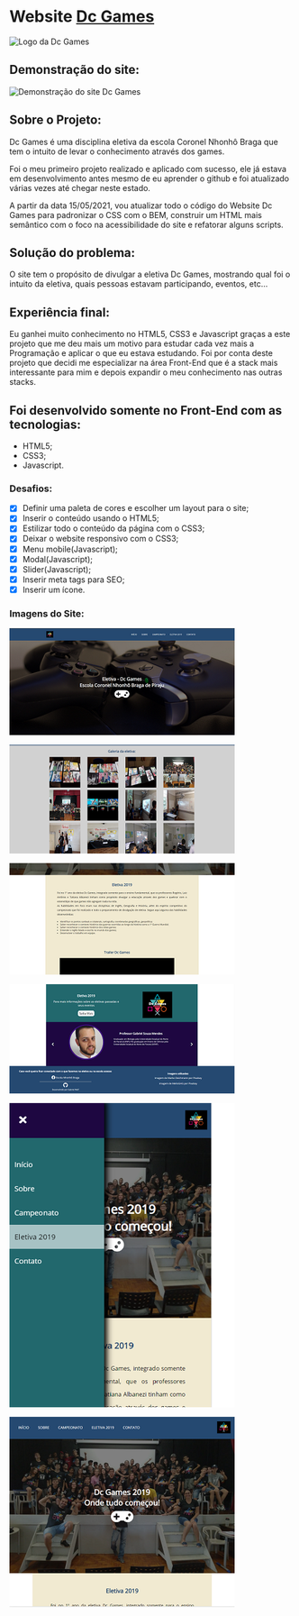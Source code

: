# Website [Dc Games](https://gabrielwolf-dev.github.io/Dc-Games/)
![Logo da Dc Games](favicon.ico)

## Demonstração do site:
![Demonstração do site Dc Games](./assets/Dc_Games-demo.gif)

## Sobre o Projeto:

Dc Games é uma disciplina eletiva da escola Coronel Nhonhô Braga que tem o intuito de levar o conhecimento através dos games.

Foi o meu primeiro projeto realizado e aplicado com sucesso, ele já estava em desenvolvimento antes mesmo de eu aprender o github e foi atualizado várias vezes até chegar neste estado.

A partir da data 15/05/2021, vou atualizar todo o código do Website Dc Games para padronizar o CSS com o BEM, construir um HTML mais semântico com o foco na acessibilidade do site e refatorar alguns scripts.

## Solução do problema:

O site tem o propósito de divulgar a eletiva Dc Games, mostrando qual foi o intuito da eletiva, quais pessoas estavam participando, eventos, etc...

## Experiência final:

Eu ganhei muito conhecimento no HTML5, CSS3 e Javascript graças a este projeto que me deu mais um motivo para estudar cada vez mais a Programação e aplicar o que eu estava estudando. Foi por conta deste projeto que decidi me especializar na área Front-End que é a stack mais interessante para mim e depois expandir o meu conhecimento nas outras stacks.

## Foi desenvolvido somente no Front-End com as tecnologias:
* HTML5;
* CSS3;
* Javascript.

### Desafios:
- [x] Definir uma paleta de cores e escolher um layout para o site;
- [x] Inserir o conteúdo usando o HTML5;
- [x] Estilizar todo o conteúdo da página com o CSS3;
- [x] Deixar o website responsivo com o CSS3;
- [x] Menu mobile(Javascript);
- [x] Modal(Javascript);
- [x] Slider(Javascript);
- [x] Inserir meta tags para SEO;
- [x] Inserir um ícone.

### Imagens do Site:

![Home do Site](./assets/imgSite/home.png)

![Galeria do Site](./assets/imgSite/galery.png)

![Página: Dc Games 2019](./assets/imgSite/pageDc_2019.png)

![Slider e Footer](./assets/imgSite/sliderAndFooter.png)

![Site Responsivo](./assets/imgSite/responsive_screen1.png)

![Site Responsivo](./assets/imgSite/responsive_screen2.png)